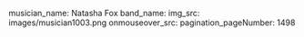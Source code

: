 musician_name: Natasha Fox
band_name: 
img_src: images/musician1003.png
onmouseover_src: 
pagination_pageNumber: 1498